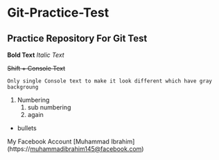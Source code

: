# Git-Practice-Test

## Practice Repository For Git Test 

**Bold Text**
*Italic Text*

~~Shift + Console Text~~

``
Only single Console text to make it look different which have gray backgroung
``

1. Numbering
	1. sub numbering
	2. again

* bullets


My Facebook Account [Muhammad Ibrahim] (https://muhammadibrahim145@facebook.com)